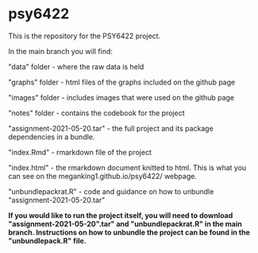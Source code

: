 # psy6422
This is the repository for the PSY6422 project.

In the main branch you will find:

"data" folder - where the raw data is held 

"graphs" folder - html files of the graphs included on the github page

"images" folder - includes images that were used on the github page

"notes" folder - contains the codebook for the project

"assignment-2021-05-20.tar" - the full project and its package dependencies in a bundle.

"index.Rmd" - rmarkdown file of the project

"index.html" - the rmarkdown document knitted to html. This is what you can see on the meganking1.github.io/psy6422/ webpage.

"unbundlepackrat.R" - code and guidance on how to unbundle "assignment-2021-05-20.tar"

**If you would like to run the project itself, you will need to download "assignment-2021-05-20".tar" and "unbundlepackrat.R" in the main branch. Instructions on how to unbundle the project can be found in the "unbundlepack.R" file.**
